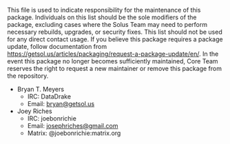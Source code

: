 This file is used to indicate responsibility for the maintenance of this package. Individuals on this list should be the sole modifiers of the package, excluding cases where the Solus Team may need to perform necessary rebuilds, upgrades, or security fixes. This list should not be used for any direct contact usage. If you believe this package requires a package update, follow documentation from https://getsol.us/articles/packaging/request-a-package-update/en/. In the event this package no longer becomes sufficiently maintained, Core Team reserves the right to request a new maintainer or remove this package from the repository.

- Bryan T. Meyers
  - IRC: DataDrake
  - Email: bryan@getsol.us
- Joey Riches
  - IRC: joebonrichie
  - Email: josephriches@gmail.com
  - Matrix: @joebonrichie:matrix.org
